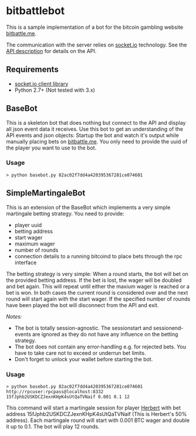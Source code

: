 bitbattlebot
============

This is a sample implementation of a bot for the bitcoin gambling website [bitbattle.me](http://bitbattle.me/).

The communication with the server relies on [socket.io](http://socket.io/) technology. See the [API description](http://bitbattle.me/api/) for details on the API.

Requirements
------------
- [socket.io client library](https://github.com/invisibleroads/socketIO-client)
- Python 2.7+ (Not tested with 3.x)

BaseBot
-------
This is a skeleton bot that does nothing but connect to the API and display all json event data it receives. Use this bot
to get an understanding of the API events and json objects: Startup the bot and watch it's output while manually placing
bets on [bitbattle.me](http://bitbattle.me/).
You only need to provide the uuid of the player you want to use to the bot.

### Usage
`> python basebot.py 82ac02f7dd4a420395367281ce074601`

SimpleMartingaleBot
-------------------
This is an extension of the BaseBot which implements a very simple martingale betting strategy. You need to provide:
- player uuid
- betting address
- start wager
- maximum wager
- number of rounds
- connection details to a running bitcoind to place bets through the rpc interface

The betting strategy is very simple:
When a round starts, the bot will bet <start wager> on the provided betting address. If the bet is lost, the wager
will be doubled and bet again. This will repeat until either the maxium wager is reached or a bet is won. In both cases
the current round is considered over and the next round will start again with the start wager.
If the specified number of rounds have been played the bot will disconnect from the API and exit.

*Notes:*
- The bot is totally session-agnostic. The sessionstart and sessionend-events are ignored as they do not have any
influence on the betting strategy.
- The bot does not contain any error-handling e.g. for rejected bets. You have to take care not to exceed or underrun bet limits.
- Don't forget to unlock your wallet before starting the bot.

### Usage
    > python basebot.py 82ac02f7dd4a420395367281ce074601 http://rpcuser:rpcpass@localhost:8332 15fJphb2USKDCZJexnKHpK4sUtQaTVNaif 0.001 0.1 12
    
This command will start a martingale session for player [Herbert](http://bitbattle.me/player/herbert/) with bet address 15fJphb2USKDCZJexnKHpK4sUtQaTVNaif (This is Herbert's 50% address). Each martingale round will start with 0.001 BTC wager and double it up to 0.1. The bot will play 12 rounds.
